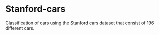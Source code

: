 # Stanford-cars

Classification of cars using the Stanford cars dataset that consist of 196 different cars.
